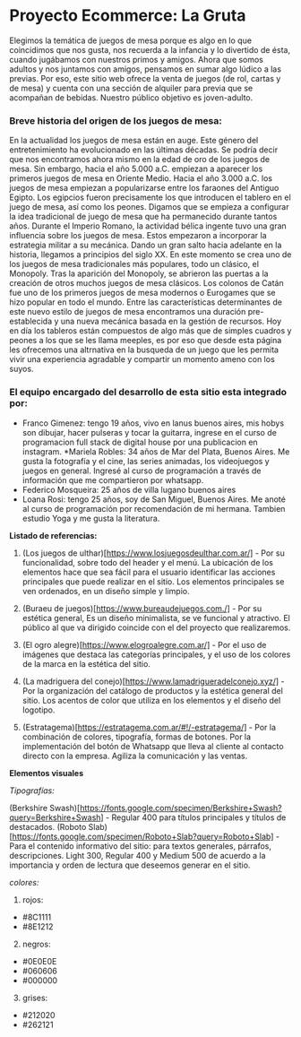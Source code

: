 # Proyecto Ecommerce: La Gruta 

Elegimos la temática de juegos de mesa porque es algo en lo que coincidimos que nos gusta, nos recuerda a la infancia y lo divertido de ésta, cuando jugábamos con nuestros primos y amigos. Ahora que somos adultos y nos juntamos con amigos, pensamos en sumar algo lúdico a las previas.
Por eso, este sitio web ofrece la venta de juegos (de rol, cartas y de mesa) y cuenta con una sección de alquiler para previa que se acompañan de bebidas. Nuestro público objetivo es joven-adulto.

### Breve historia del origen de los juegos de mesa: 

En la actualidad los juegos de mesa están en auge. Este género del entretenimiento ha evolucionado en las últimas décadas. Se podría decir que nos encontramos ahora mismo en la edad de oro de los juegos de mesa.
Sin embargo, hacia el año 5.000 a.C. empiezan a aparecer los primeros juegos de mesa en Oriente Medio.
Hacia el año 3.000 a.C. los juegos de mesa empiezan a popularizarse entre los faraones del Antiguo Egipto.
Los egipcios fueron precisamente los que introducen el tablero en el juego de mesa, así como los peones. Digamos que se empieza a configurar la idea tradicional de juego de mesa que ha permanecido durante tantos años.
Durante el Imperio Romano, la actividad bélica ingente tuvo una gran influencia sobre los juegos de mesa. Estos empezaron a incorporar la estrategia militar a su mecánica.
Dando un gran salto hacia adelante en la historia, llegamos a principios del siglo XX. En este momento se crea  uno de los juegos de mesa tradicionales más populares, todo un clásico, el Monopoly.
Tras la aparición del Monopoly, se abrieron las puertas a la creación de otros muchos juegos de mesa clásicos.
Los colonos de Catán fue uno de los primeros juegos de mesa modernos o Eurogames que se hizo popular en todo el mundo. 
Entre las características determinantes de este nuevo estilo de juegos de mesa encontramos una duración pre-establecida y una nueva mecánica basada en la gestión de recursos.
Hoy en día los tableros están compuestos de algo más que de simples cuadros y peones a los que se les llama meeples, es por eso que desde esta página les ofrecemos una altrnativa en la busqueda de un juego que les permita vivir una experiencia agradable y compartir un momento ameno con los suyos.


### El equipo encargado del desarrollo de esta sitio esta integrado por:

* Franco Gimenez: tengo 19 años, vivo en lanus buenos aires, mis hobys son dibujar, hacer pulseras y tocar la guitarra, ingrese en el curso de programacion full stack de digital house por una publicacion en instagram.
*Mariela Robles: 34 años de Mar del Plata, Buenos Aires. Me gusta la fotografía y el cine, las series animadas, los videojuegos y juegos en general. Ingresé al curso de programación a través de información que me compartieron por whatsapp.
* Federico Mosqueira: 25 años de villa lugano buenos aires 
* Loana Rosi: tengo 25 años, soy de San Miguel, Buenos Aires. Me anoté al curso de programación por recomendación de mi hermana. Tambien estudio Yoga y me gusta la literatura.


**Listado de referencias:**

1. (Los juegos de ulthar)[https://www.losjuegosdeulthar.com.ar/] - 
Por su funcionalidad, sobre todo del header y el menú. La ubicación de los elementos hace que sea fácil para el usuario identificar las acciones principales que puede realizar en el sitio. Los elementos principales se ven ordenados, en un diseño simple y limpio.

2. (Buraeu de juegos)[https://www.bureaudejuegos.com./] - 
Por su estética general, Es un diseño minimalista, se ve funcional y atractivo.
El público al que va dirigido coincide con el del proyecto que realizaremos.

3. (El ogro alegre)[https://www.elogroalegre.com.ar/] -
Por el uso de imágenes que destaca las categorías principales, y el uso de los colores de la marca en la estética del sitio. 

4. (La madriguera del conejo)[https://www.lamadrigueradelconejo.xyz/] -
Por la organización del catálogo de productos y la estética general del sitio. Los acentos de color que utiliza en los elementos y el diseño del logotipo. 

5. (Estratagema)[https://estratagema.com.ar/#!/-estratagema/] -
Por la combinación de colores, tipografía, formas de botones.
Por la implementación del botón de Whatsapp que lleva al cliente al contacto directo con la empresa. Agiliza la comunicación y las ventas.

**Elementos visuales**

*Tipografías:*

(Berkshire Swash)[https://fonts.google.com/specimen/Berkshire+Swash?query=Berkshire+Swash] - 
Regular 400 para títulos principales y títulos de destacados.
(Roboto Slab)[https://fonts.google.com/specimen/Roboto+Slab?query=Roboto+Slab] - 
Para el contenido informativo del sitio: para textos generales, párrafos, descripciones. Light 300, Regular 400 y Medium 500 de acuerdo a la importancia y orden de lectura que deseemos generar en el sitio.

*colores:*

1. rojos:
 * #8C1111
 * #8E1212

2. negros:
 * #0E0E0E
 * #060606 
 * #000000 

3. grises:
 * #212020
 * #262121

